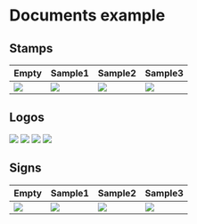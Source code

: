 # Documents example

## Stamps
Empty | Sample1 | Sample2 | Sample3
--------|------|-----|-----
![](https://github.com/xv1t/OpenDocumentTemplate/blob/master/examples/documents/img/stamp_empty.png) | ![](https://github.com/xv1t/OpenDocumentTemplate/blob/master/examples/documents/img/stamp_libre_office_calc.png) | ![](https://github.com/xv1t/OpenDocumentTemplate/blob/master/examples/documents/img/stamp_open_doc_template.png) | ![](https://github.com/xv1t/OpenDocumentTemplate/blob/master/examples/documents/img/stamp_ubuntu.png)

## Logos
![](https://github.com/xv1t/OpenDocumentTemplate/blob/master/examples/documents/img/logo_empty.jpg)
![](https://github.com/xv1t/OpenDocumentTemplate/blob/master/examples/documents/img/logo_libre_office.jpg)
![](https://github.com/xv1t/OpenDocumentTemplate/blob/master/examples/documents/img/logo_open_doc_template.jpg)
![](https://github.com/xv1t/OpenDocumentTemplate/blob/master/examples/documents/img/logo_ubuntu.jpg)

## Signs
Empty | Sample1 | Sample2 | Sample3
--------|------|-----|-----
![](https://github.com/xv1t/OpenDocumentTemplate/blob/master/examples/documents/img/sign_empty.png) |![](https://github.com/xv1t/OpenDocumentTemplate/blob/master/examples/documents/img/sign_libre_office_calc.png) |![](https://github.com/xv1t/OpenDocumentTemplate/blob/master/examples/documents/img/sign_open_doc_template.png) |![](https://github.com/xv1t/OpenDocumentTemplate/blob/master/examples/documents/img/sign_ubuntu.png)
